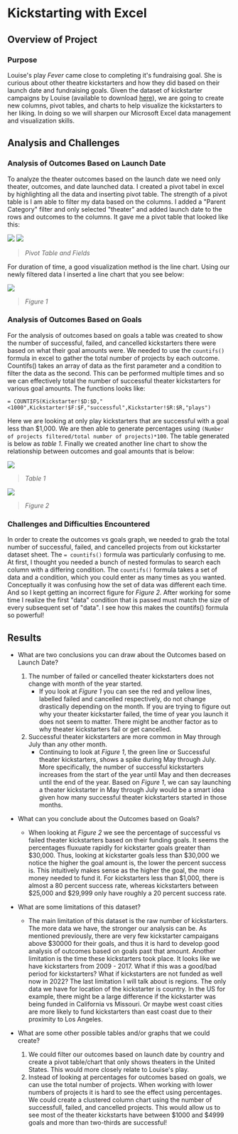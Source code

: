 # Kickstarting with Excel

## Overview of Project

### Purpose
Louise's play *Fever* came close to completing it's fundraising goal. She is curious about other theatre kickstarters and how they did based on their launch date and fundraising goals. Given the dataset of kickstarter campaigns by Louise (available to download [here](/Kickstarter_Challenge.xlsx)), we are going to create new columns, pivot tables, and charts to help visualize the kickstarters to her liking. In doing so we will sharpen our Microsoft Excel data management and visualization skills. 

## Analysis and Challenges

### Analysis of Outcomes Based on Launch Date

To analyze the theater outcomes based on the launch date we need only theater, outcomes, and date launched data. I created a pivot tabel in excel by highlighting all the data and inserting pivot table. The strength of a pivot table is I am able to filter my data based on the columns. I added a "Parent Category" filter and only selected "theater" and added launch date to the rows and outcomes to the columns. It gave me a pivot table that looked like this:

![](/Resources/Theater_Outcomes_vs_Launch_PivotTable.png) ![](/Resources/Theater_Outcomes_vs_Launch_PivotTableFields.png)
>*Pivot Table and Fields*

For duration of time, a good visualization method is the line chart. Using our newly filtered data I inserted a line chart that you see below: 

![](/Resources/Theater_Outcomes_vs_Launch.png)
>*Figure 1*

### Analysis of Outcomes Based on Goals
For the analysis of outcomes based on goals a table was created to show the number of successful, failed, and cancelled kickstarters there were based on what their goal amounts were. We needed to use the `countifs()` formula in excel to gather the total number of projects by each outcome. Countifs() takes an array of data as the first parameter and a condition to filter the data as the second. This can be performed multiple times and so we can effectively total the number of successful theater kickstarters for various goal amounts. The functions looks like: 
```
= COUNTIFS(Kickstarter!$D:$D,"<1000",Kickstarter!$F:$F,"successful",Kickstarter!$R:$R,"plays")
```
Here we are looking at only play kickstarters that are successful with a goal less than $1,000. We are then able to generate percentages using `(Number of projects filtered/total number of projects)*100`. The table generated is below as *table 1*. Finally we created another line chart to show the relationship between outcomes and goal amounts that is below:

![](/Resources/Outcomes_vs_Goals_Table.PNG)
>*Table 1*

![](/Resources/Outcomes_vs_Goals.png)
>*Figure 2*

### Challenges and Difficulties Encountered
In order to create the outcomes vs goals graph, we needed to grab the total number of successful, failed, and cancelled projects from out kickstarter dataset sheet. The `= countifs()` formula was particularly confusing to me. At first, I thought you needed a bunch of nested formulas to search each column with a differing condition. The `countifs()` formula takes a set of data and a condition, which you could enter as many times as you wanted. Conceptually it was confusing how the set of data was different each time. And so I kept getting an incorrect figure for *Figure 2*. After working for some time I realize the first "data" condition that is passed must match the size of every subsequent set of "data". I see how this makes the countifs() formula so powerful!

## Results

- What are two conclusions you can draw about the Outcomes based on Launch Date?
    1. The number of failed or cancelled theater kickstarters does not change with month of the year started.
        - If you look at *Figure 1* you can see the red and yellow lines, labelled failed and cancelled respectively, do not change drastically depending on the month. If you are trying to figure out why your theater kickstarter failed, the time of year you launch it does not seem to matter. There might be another factor as to why theater kickstarters fail or get cancelled.
    2. Successful theater kickstarters are more common in May through July than any other month.
        - Continuing to look at *Figure 1*,  the green line or Successful theater kickstarters, shows a spike during May through July. More specifically, the number of successful kickstarters increases from the start of the year until May and then decreases until the end of the year. Based on *Figure 1*, we can say launching a theater kickstarter in May through July would be a smart idea given how many successful theater kickstarters started in those months.

- What can you conclude about the Outcomes based on Goals?
    - When looking at *Figure 2* we see the percentage of successful vs failed theater kickstarters based on their funding goals. It seems the percentages fluxuate rapidly for kickstarter goals greater than $30,000. Thus, looking at kickstarter goals less than $30,000 we notice the higher the goal amount is, the lower the percent success is. This intuitively makes sense as the higher the goal, the more money needed to fund it. For kickstarters less than $1,000, there is almost a 80 percent success rate, whereas kickstarters between $25,000 and $29,999 only have roughly a 20 percent success rate.

- What are some limitations of this dataset?
    - The main limitation of this dataset is the raw number of kickstarters. The more data we have, the stronger our analysis can be. As mentioned previously, there are very few kickstarter campaigans above $30000 for their goals, and thus it is hard to develop good analysis of outcomes based on goals past that amount. Another limitation is the time these kickstarters took place. It looks like we have kickstarters from 2009 - 2017. What if this was a good/bad period for kickstarters? What if kickstarters are not funded as well now in 2022? The last limitation I will talk about is regions. The only data we have for location of the kickstarter is country. In the US for example, there might be a large difference if the kickstarter was being funded in California vs Missouri. Or maybe west coast cities are more likely to fund kickstarters than east coast due to their proximity to Los Angeles.
- What are some other possible tables and/or graphs that we could create?
     1.  We could filter our outcomes based on launch date by country and create a pivot table/chart that only shows theaters in the United States. This would more closely relate to Louise's play.
     2.  Instead of looking at percentages for outcomes based on goals, we can use the total number of projects. When working with lower numbers of projects it is hard to see the effect using percentages. We could create a clustered column chart using the number of successfull, failed, and cancelled projects. This would allow us to see most of the theater kickstarts have between $1000 and $4999 goals and more than two-thirds are successful!
